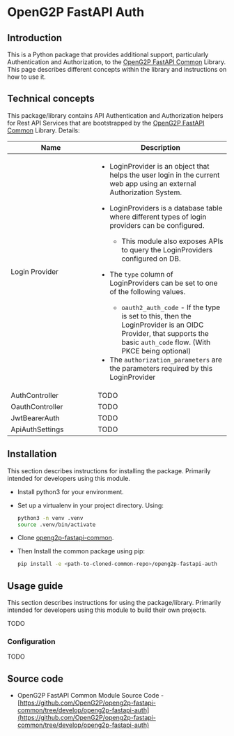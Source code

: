 # OpenG2P FastAPI Auth

## Introduction

This is a Python package that provides additional support, particularly Authentication and Authorization, to the [OpenG2P FastAPI Common](openg2p-fastapi-common.md) Library. This page describes different concepts within the library and instructions on how to use it.

## Technical concepts

This package/library contains API Authentication and Authorization helpers for Rest API Services that are bootstrapped by the [OpenG2P FastAPI Common](openg2p-fastapi-common.md) Library. Details:

<table><thead><tr><th width="184">Name</th><th>Description</th></tr></thead><tbody><tr><td>Login Provider</td><td><ul><li>LoginProvider is an object that helps the user login in the current web app using an external Authorization System.</li><li><p>LoginProviders is a database table where different types of login providers can be configured.</p><ul><li>This module also exposes APIs to query the LoginProviders configured on DB.</li></ul></li><li><p>The <code>type</code> column of LoginProviders can be set to one of the following values.</p><ul><li><code>oauth2_auth_code</code> - If the type is set to this, then the LoginProvider is an OIDC Provider, that supports the basic <code>auth_code</code> flow. (With PKCE being optional)</li></ul></li><li>The <code>authorization_parameters</code> are the parameters required by this LoginProvider </li></ul></td></tr><tr><td>AuthController</td><td>TODO</td></tr><tr><td>OauthController</td><td>TODO</td></tr><tr><td>JwtBearerAuth</td><td>TODO</td></tr><tr><td>ApiAuthSettings</td><td>TODO</td></tr></tbody></table>

## Installation

This section describes instructions for installing the package. Primarily intended for developers using this module.

* Install python3 for your environment.
*   Set up a virtualenv in your project directory. Using:

    ```bash
    python3 -n venv .venv
    source .venv/bin/activate
    ```
* Clone [openg2p-fastapi-common](https://github.com/OpenG2P/openg2p-fastapi-common).
*   Then Install the common package using pip:

    ```bash
    pip install -e <path-to-cloned-common-repo>/openg2p-fastapi-auth
    ```

## Usage guide

This section describes instructions for using the package/library. Primarily intended for developers using this module to build their own projects.

TODO

### Configuration

TODO

## Source code

* OpenG2P FastAPI Common Module Source Code - [https://github.com/OpenG2P/openg2p-fastapi-common/tree/develop/openg2p-fastapi-auth](https://github.com/OpenG2P/openg2p-fastapi-common/tree/develop/openg2p-fastapi-auth)
